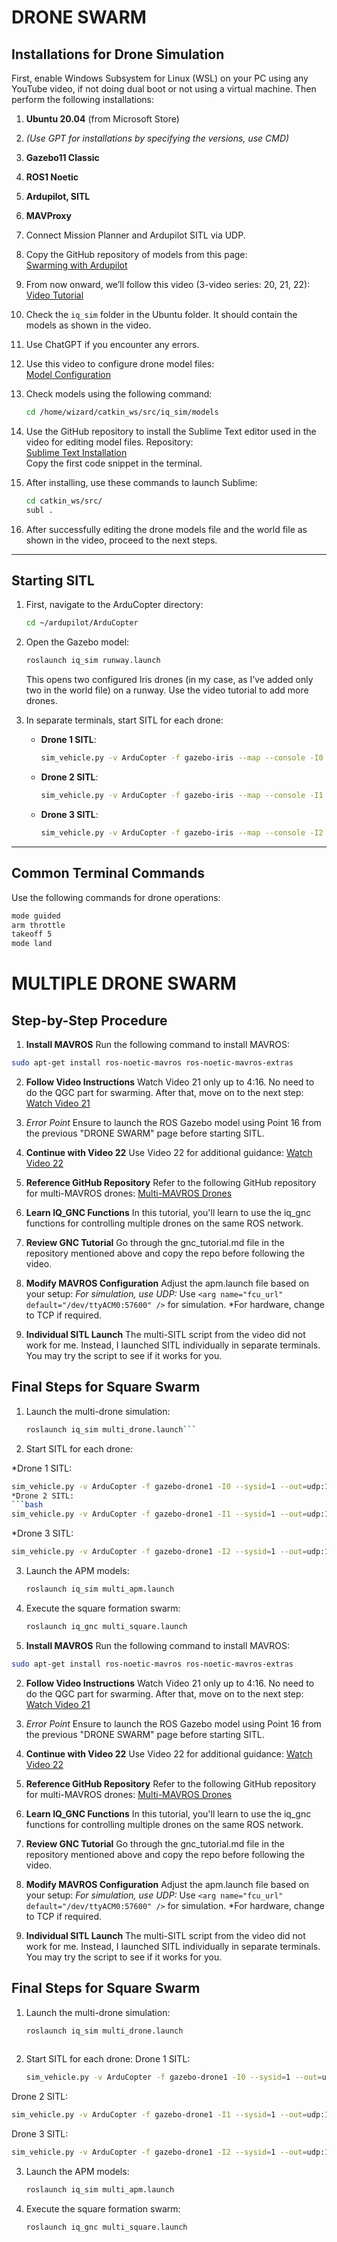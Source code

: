 # DRONE SWARM

## Installations for Drone Simulation
First, enable Windows Subsystem for Linux (WSL) on your PC using any YouTube video, if not doing dual boot or not using a virtual machine. Then perform the following installations:

1. **Ubuntu 20.04** (from Microsoft Store)
2. *(Use GPT for installations by specifying the versions, use CMD)*
3. **Gazebo11 Classic**
4. **ROS1 Noetic**
5. **Ardupilot, SITL**
6. **MAVProxy**
7. Connect Mission Planner and Ardupilot SITL via UDP.
8. Copy the GitHub repository of models from this page:  
   [Swarming with Ardupilot](https://github.com/Intelligent-Quads/iq_tutorials/blob/master/docs/swarming_ardupilot.md)
9. From now onward, we’ll follow this video (3-video series: 20, 21, 22):  
   [Video Tutorial](https://youtu.be/r15Tc6e2K7Y?si=BZBRU9V97PnklaUC)
10. Check the `iq_sim` folder in the Ubuntu folder. It should contain the models as shown in the video.
11. Use ChatGPT if you encounter any errors.
12. Use this video to configure drone model files:  
    [Model Configuration](https://youtu.be/r15Tc6e2K7Y?start=160&end=520)
13. Check models using the following command:  
    ```bash
    cd /home/wizard/catkin_ws/src/iq_sim/models
    ```
14. Use the GitHub repository to install the Sublime Text editor used in the video for editing model files. Repository:  
    [Sublime Text Installation](https://github.com/Intelligent-Quads/iq_tutorials/blob/master/docs/gnc_tutorial.md)  
    Copy the first code snippet in the terminal.
15. After installing, use these commands to launch Sublime:
    ```bash
    cd catkin_ws/src/
    subl .
    ```

16. After successfully editing the drone models file and the world file as shown in the video, proceed to the next steps.

---

## Starting SITL

1. First, navigate to the ArduCopter directory:
    ```bash
    cd ~/ardupilot/ArduCopter
    ```

2. Open the Gazebo model:
    ```bash
    roslaunch iq_sim runway.launch
    ```
   This opens two configured Iris drones (in my case, as I’ve added only two in the world file) on a runway. Use the video tutorial to add more drones.

3. In separate terminals, start SITL for each drone:
    - **Drone 1 SITL**:
      ```bash
      sim_vehicle.py -v ArduCopter -f gazebo-iris --map --console -I0 --out=udp:127.0.0.1:14550
      ```
    - **Drone 2 SITL**:
      ```bash
      sim_vehicle.py -v ArduCopter -f gazebo-iris --map --console -I1 --out=udp:127.0.0.1:14560
      ```
    - **Drone 3 SITL**:
      ```bash
      sim_vehicle.py -v ArduCopter -f gazebo-iris --map --console -I2 --out=udp:127.0.0.1:14570
      ```

---

## Common Terminal Commands
Use the following commands for drone operations:
```bash
mode guided
arm throttle
takeoff 5
mode land

```
# MULTIPLE DRONE SWARM

## Step-by-Step Procedure

1. **Install MAVROS**
Run the following command to install MAVROS:
```bash
sudo apt-get install ros-noetic-mavros ros-noetic-mavros-extras
```
2. **Follow Video Instructions**
Watch Video 21 only up to 4:16. No need to do the QGC part for swarming. After that, move on to the next step:
[Watch Video 21](https://youtu.be/UWsya46ZG4M?si=FxfZhbX2qkvJiC84)

3. *Error Point*
Ensure to launch the ROS Gazebo model using Point 16 from the previous "DRONE SWARM" page before starting SITL.

4. **Continue with Video 22**
Use Video 22 for additional guidance:
[Watch Video 22](https://youtu.be/kcCL0w4NbIc?si=_V7Vl--2XGDBHoHx)

5. **Reference GitHub Repository**
Refer to the following GitHub repository for multi-MAVROS drones:
[Multi-MAVROS Drones](https://github.com/Intelligent-Quads/iq_tutorials/blob/master/docs/multi_mavros_drones.md)

6. **Learn IQ_GNC Functions**
In this tutorial, you'll learn to use the iq_gnc functions for controlling multiple drones on the same ROS network.

7. **Review GNC Tutorial**
Go through the gnc_tutorial.md file in the repository mentioned above and copy the repo before following the video.

8. **Modify MAVROS Configuration**
Adjust the apm.launch file based on your setup:
*For simulation, use UDP:*
Use `<arg name="fcu_url" default="/dev/ttyACM0:57600" />` for simulation.
*For hardware, change to TCP if required.

9. **Individual SITL Launch**
The multi-SITL script from the video did not work for me. Instead, I launched SITL individually in separate terminals. You may try the script to see if it works for you.


## Final Steps for Square Swarm
 
1. Launch the multi-drone simulation:
   ```bash
   roslaunch iq_sim multi_drone.launch```
2. Start SITL for each drone:

*Drone 1 SITL:
   ```bash
   sim_vehicle.py -v ArduCopter -f gazebo-drone1 -I0 --sysid=1 --out=udp:127.0.0.1:14551 --out=udp:127.0.0.1:14555
*Drone 2 SITL:
   ```bash
   sim_vehicle.py -v ArduCopter -f gazebo-drone1 -I1 --sysid=1 --out=udp:127.0.0.1:14561 --out=udp:127.0.0.1:14565
```
*Drone 3 SITL:
   ```bash
   sim_vehicle.py -v ArduCopter -f gazebo-drone1 -I2 --sysid=1 --out=udp:127.0.0.1:14571 --out=udp:127.0.0.1:14575
```
3. Launch the APM models:
   ```bash
   roslaunch iq_sim multi_apm.launch
4. Execute the square formation swarm:
   ```bash
   roslaunch iq_gnc multi_square.launch
1. **Install MAVROS**
Run the following command to install MAVROS:
```bash
sudo apt-get install ros-noetic-mavros ros-noetic-mavros-extras
```
2. **Follow Video Instructions**
Watch Video 21 only up to 4:16. No need to do the QGC part for swarming. After that, move on to the next step:
[Watch Video 21](https://youtu.be/UWsya46ZG4M?si=FxfZhbX2qkvJiC84)

3. *Error Point*
Ensure to launch the ROS Gazebo model using Point 16 from the previous "DRONE SWARM" page before starting SITL.

4. **Continue with Video 22**
Use Video 22 for additional guidance:
[Watch Video 22](https://youtu.be/kcCL0w4NbIc?si=_V7Vl--2XGDBHoHx)

5. **Reference GitHub Repository**
Refer to the following GitHub repository for multi-MAVROS drones:
[Multi-MAVROS Drones](https://github.com/Intelligent-Quads/iq_tutorials/blob/master/docs/multi_mavros_drones.md)

6. **Learn IQ_GNC Functions**
In this tutorial, you'll learn to use the iq_gnc functions for controlling multiple drones on the same ROS network.

7. **Review GNC Tutorial**
Go through the gnc_tutorial.md file in the repository mentioned above and copy the repo before following the video.

8. **Modify MAVROS Configuration**
Adjust the apm.launch file based on your setup:
*For simulation, use UDP:*
Use `<arg name="fcu_url" default="/dev/ttyACM0:57600" />` for simulation.
*For hardware, change to TCP if required.

9. **Individual SITL Launch**
The multi-SITL script from the video did not work for me. Instead, I launched SITL individually in separate terminals. You may try the script to see if it works for you.


## Final Steps for Square Swarm
 
1. Launch the multi-drone simulation:
   ```bash
   roslaunch iq_sim multi_drone.launch
 
2. Start SITL for each drone:
  Drone 1 SITL:
   ```bash
   sim_vehicle.py -v ArduCopter -f gazebo-drone1 -I0 --sysid=1 --out=udp:127.0.0.1:14551 --out=udp:127.0.0.1:14555
   ```
  Drone 2 SITL:
   ```bash
   sim_vehicle.py -v ArduCopter -f gazebo-drone1 -I1 --sysid=1 --out=udp:127.0.0.1:14561 --out=udp:127.0.0.1:14565
```
  Drone 3 SITL:
   ```bash
   sim_vehicle.py -v ArduCopter -f gazebo-drone1 -I2 --sysid=1 --out=udp:127.0.0.1:14571 --out=udp:127.0.0.1:14575
```
3. Launch the APM models:
   ```bash
   roslaunch iq_sim multi_apm.launch
4. Execute the square formation swarm:
   ```bash
   roslaunch iq_gnc multi_square.launch

